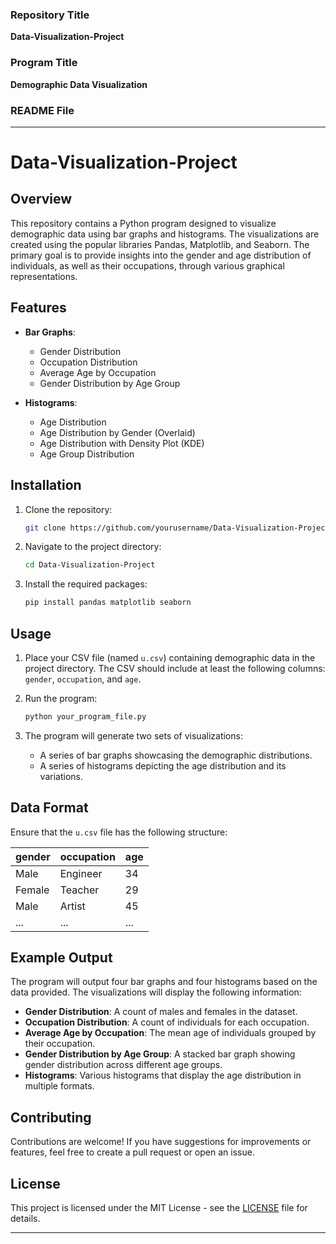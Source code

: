 
### Repository Title
**Data-Visualization-Project**

### Program Title
**Demographic Data Visualization**

### README File

---

# Data-Visualization-Project

## Overview

This repository contains a Python program designed to visualize demographic data using bar graphs and histograms. The visualizations are created using the popular libraries Pandas, Matplotlib, and Seaborn. The primary goal is to provide insights into the gender and age distribution of individuals, as well as their occupations, through various graphical representations.

## Features

- **Bar Graphs**:
  - Gender Distribution
  - Occupation Distribution
  - Average Age by Occupation
  - Gender Distribution by Age Group
  
- **Histograms**:
  - Age Distribution
  - Age Distribution by Gender (Overlaid)
  - Age Distribution with Density Plot (KDE)
  - Age Group Distribution

## Installation

1. Clone the repository:
   ```bash
   git clone https://github.com/yourusername/Data-Visualization-Project.git
   ```

2. Navigate to the project directory:
   ```bash
   cd Data-Visualization-Project
   ```

3. Install the required packages:
   ```bash
   pip install pandas matplotlib seaborn
   ```

## Usage

1. Place your CSV file (named `u.csv`) containing demographic data in the project directory. The CSV should include at least the following columns: `gender`, `occupation`, and `age`.

2. Run the program:
   ```bash
   python your_program_file.py
   ```

3. The program will generate two sets of visualizations:
   - A series of bar graphs showcasing the demographic distributions.
   - A series of histograms depicting the age distribution and its variations.

## Data Format

Ensure that the `u.csv` file has the following structure:

| gender | occupation | age |
|--------|------------|-----|
| Male   | Engineer   | 34  |
| Female | Teacher    | 29  |
| Male   | Artist     | 45  |
| ...    | ...        | ... |

## Example Output

The program will output four bar graphs and four histograms based on the data provided. The visualizations will display the following information:

- **Gender Distribution**: A count of males and females in the dataset.
- **Occupation Distribution**: A count of individuals for each occupation.
- **Average Age by Occupation**: The mean age of individuals grouped by their occupation.
- **Gender Distribution by Age Group**: A stacked bar graph showing gender distribution across different age groups.
- **Histograms**: Various histograms that display the age distribution in multiple formats.

## Contributing

Contributions are welcome! If you have suggestions for improvements or features, feel free to create a pull request or open an issue.

## License

This project is licensed under the MIT License - see the [LICENSE](LICENSE) file for details.

---
